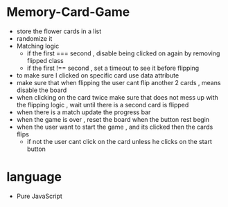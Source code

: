 # Memory-Card-Game
* store the flower cards in a list 
* randomize it 
* Matching logic
	* if the first === second , disable being clicked on again by removing flipped class
	* if the first !== second , set a timeout to see it before flipping 
* to make sure I clicked on specific card use data attribute 
* make sure that when flipping the user cant flip another 2 cards , means disable the board
* when clicking on the card twice make sure that does not mess up with the flipping logic , wait until there is a second card is flipped
* when there is a match update the progress bar
* when the game is over , reset the board when the button rest begin 
* when the user want to start the game , and its clicked then the cards flips 
	* if not the user cant click on the card unless he clicks on the start button

# language 
  * Pure JavaScript
